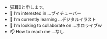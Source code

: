 - 猫耳0と申します。
- 👀 I’m interested in ...ブイチューバー
- 🌱 I’m currently learning ...デジタルイラスト
- 💞️ I’m looking to collaborate on ...ホロライブｗ
- 📫 How to reach me ...なし

<!---
nekomiya0/nekomiya0 is a ✨ special ✨ repository because its `README.md` (this file) appears on your GitHub profile.
You can click the Preview link to take a look at your changes.
--->
